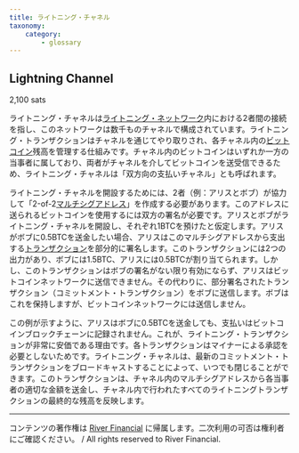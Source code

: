 ```yaml
---
title: ライトニング・チャネル
taxonomy:
    category:
        - glossary
---
```


## Lightning Channel
2,100 sats

ライトニング・チャネルは[ライトニング・ネットワーク](http://lostinbitcoin.jp.testrs.jp/staging/glossary/lightning_network/)内における2者間の接続を指し、このネットワークは数千ものチャネルで構成されています。ライトニング・トランザクションはチャネルを通じてやり取りされ、各チャネル内の[ビットコイン](http://lostinbitcoin.jp.testrs.jp/staging/glossary/bitcoin/)残高を管理する仕組みです。チャネル内のビットコインはいずれか一方の当事者に属しており、両者がチャネルを介してビットコインを送受信できるため、ライトニング・チャネルは「双方向の支払いチャネル」とも呼ばれます。

ライトニング・チャネルを開設するためには、2者（例：アリスとボブ）が協力して「2-of-2[マルチシグ](http://lostinbitcoin.jp.testrs.jp/staging/glossary/multisig/)[アドレス](http://lostinbitcoin.jp.testrs.jp/staging/glossary/address/)」を作成する必要があります。このアドレスに送られるビットコインを使用するには双方の署名が必要です。アリスとボブがライトニング・チャネルを開設し、それぞれ1BTCを預けたと仮定します。アリスがボブに0.5BTCを送金したい場合、アリスはこのマルチシグアドレスから支出する[トランザクション](http://lostinbitcoin.jp.testrs.jp/staging/glossary/transaction/)を部分的に署名します。このトランザクションには2つの出力があり、ボブには1.5BTC、アリスには0.5BTCが割り当てられます。しかし、このトランザクションはボブの署名がない限り有効にならず、アリスはビットコインネットワークに送信できません。その代わりに、部分署名されたトランザクション（コミットメント・トランザクション）をボブに送信します。ボブはこれを保持しますが、ビットコインネットワークには送信しません。

この例が示すように、アリスはボブに0.5BTCを送金しても、支払いはビットコインブロックチェーンに記録されません。これが、ライトニング・トランザクションが非常に安価である理由です。各トランザクションはマイナーによる承認を必要としないためです。ライトニング・チャネルは、最新のコミットメント・トランザクションをブロードキャストすることによって、いつでも閉じることができます。このトランザクションは、チャネル内のマルチシグアドレスから各当事者の適切な金額を送金し、チャネル内で行われたすべてのライトニングトランザクションの最終的な残高を反映します。

---
コンテンツの著作権は [River Financial](https://river.com/) に帰属します。二次利用の可否は権利者にご確認ください。 / All rights reserved to River Financial.
